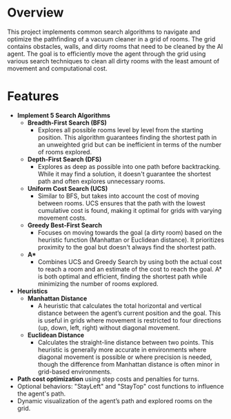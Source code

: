 # Overview
This project implements common search algorithms to navigate and optimize the pathfinding of a vacuum cleaner in a grid of rooms. The grid contains obstacles, walls, and dirty rooms that need to be cleaned by the AI agent. The goal is to efficiently move the agent through the grid using various search techniques to clean all dirty rooms with the least amount of movement and computational cost.

# Features
- **Implement 5 Search Algorithms**
    - **Breadth-First Search (BFS)**
      - Explores all possible rooms level by level from the starting position. This algorithm guarantees finding the shortest path in an unweighted grid but can be inefficient in terms of the number of rooms explored.
    - **Depth-First Search (DFS)**
      - Explores as deep as possible into one path before backtracking. While it may find a solution, it doesn't guarantee the shortest path and often explores unnecessary rooms.
    - **Uniform Cost Search (UCS)**
      - Similar to BFS, but takes into account the cost of moving between rooms. UCS ensures that the path with the lowest cumulative cost is found, making it optimal for grids with varying movement costs.
    - **Greedy Best-First Search**
      - Focuses on moving towards the goal (a dirty room) based on the heuristic function (Manhattan or Euclidean distance). It prioritizes proximity to the goal but doesn't always find the shortest path.
    - __A*__
      - Combines UCS and Greedy Search by using both the actual cost to reach a room and an estimate of the cost to reach the goal. A* is both optimal and efficient, finding the shortest path while minimizing the number of rooms explored.
- **Heuristics**
    - **Manhattan Distance**
      - A heuristic that calculates the total horizontal and vertical distance between the agent’s current position and the goal. This is useful in grids where movement is restricted to four directions (up, down, left, right) without diagonal movement.
    - **Euclidean Distance**
      - Calculates the straight-line distance between two points. This heuristic is generally more accurate in environments where diagonal movement is possible or where precision is needed, though the difference from Manhattan distance is often minor in grid-based environments.
- **Path cost optimization** using step costs and penalties for turns.
- Optional behaviors: "StayLeft" and "StayTop" cost functions to influence the agent's path.
- Dynamic visualization of the agent’s path and explored rooms on the grid.
